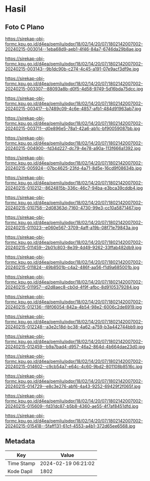 # Hasil

## Foto C Plano

https://sirekap-obj-formc.kpu.go.id/d4ea/pemilu/pdpr/18/02/14/20/07/1802142007002-20240215-003014--1eba68d9-aeb1-4f46-84a7-6746da29b8ae.jpg

https://sirekap-obj-formc.kpu.go.id/d4ea/pemilu/pdpr/18/02/14/20/07/1802142007002-20240215-003143--9b1dc90b-c274-4c45-a191-07e9acf3df9e.jpg

https://sirekap-obj-formc.kpu.go.id/d4ea/pemilu/pdpr/18/02/14/20/07/1802142007002-20240215-003307--88093a8b-d0f5-4d58-9749-5d16bda75dcc.jpg

https://sirekap-obj-formc.kpu.go.id/d4ea/pemilu/pdpr/18/02/14/20/07/1802142007002-20240215-003417--b7489c09-4c6e-4857-afb1-484d91963ab7.jpg

https://sirekap-obj-formc.kpu.go.id/d4ea/pemilu/pdpr/18/02/14/20/07/1802142007002-20240215-003711--d0e896e5-78a1-42a6-ab1c-bf90059087bb.jpg

https://sirekap-obj-formc.kpu.go.id/d4ea/pemilu/pdpr/18/02/14/20/07/1802142007002-20240215-004900--fd34d227-dc79-4e78-a90a-113f666a1392.jpg

https://sirekap-obj-formc.kpu.go.id/d4ea/pemilu/pdpr/18/02/14/20/07/1802142007002-20240215-005924--07bc4625-23fd-4a71-8d5e-16cd9f08634b.jpg

https://sirekap-obj-formc.kpu.go.id/d4ea/pemilu/pdpr/18/02/14/20/07/1802142007002-20240215-010212--8624815b-336c-46c7-94ba-e3bca39cddb4.jpg

https://sirekap-obj-formc.kpu.go.id/d4ea/pemilu/pdpr/18/02/14/20/07/1802142007002-20240215-010758--2d08363d-7160-4730-99e3-cc10a5871467.jpg

https://sirekap-obj-formc.kpu.go.id/d4ea/pemilu/pdpr/18/02/14/20/07/1802142007002-20240215-011023--e060e567-3709-4aff-a19b-08f71e79843a.jpg

https://sirekap-obj-formc.kpu.go.id/d4ea/pemilu/pdpr/18/02/14/20/07/1802142007002-20240215-011459--2b01c803-8e39-4d49-9262-33ffab482db9.jpg

https://sirekap-obj-formc.kpu.go.id/d4ea/pemilu/pdpr/18/02/14/20/07/1802142007002-20240215-011824--49b8501b-c4a2-486f-aa56-f1d9a685001b.jpg

https://sirekap-obj-formc.kpu.go.id/d4ea/pemilu/pdpr/18/02/14/20/07/1802142007002-20240215-011957--d2d8aec8-cb0d-4f9f-afbc-8d9105379284.jpg

https://sirekap-obj-formc.kpu.go.id/d4ea/pemilu/pdpr/18/02/14/20/07/1802142007002-20240215-012136--f8f06054-842a-4b54-98e2-6006c2de6919.jpg

https://sirekap-obj-formc.kpu.go.id/d4ea/pemilu/pdpr/18/02/14/20/07/1802142007002-20240215-012248--a3e2c18d-bc38-4a62-a759-b3a442744bb9.jpg

https://sirekap-obj-formc.kpu.go.id/d4ea/pemilu/pdpr/18/02/14/20/07/1802142007002-20240215-012459--b9a7bad4-d957-46a2-864d-4b664dae23d0.jpg

https://sirekap-obj-formc.kpu.go.id/d4ea/pemilu/pdpr/18/02/14/20/07/1802142007002-20240215-014602--c9cb54a7-e64c-4c60-9bd2-801108b8516c.jpg

https://sirekap-obj-formc.kpu.go.id/d4ea/pemilu/pdpr/18/02/14/20/07/1802142007002-20240215-014729--e8c3e276-abf6-4a43-9252-69429f2f065f.jpg

https://sirekap-obj-formc.kpu.go.id/d4ea/pemilu/pdpr/18/02/14/20/07/1802142007002-20240215-015609--fd31dc87-b5b8-4360-ae55-4f7af8451dfd.jpg

https://sirekap-obj-formc.kpu.go.id/d4ea/pemilu/pdpr/18/02/14/20/07/1802142007002-20240215-015418--5faff131-61cf-4553-a4b1-372d65ee6568.jpg


## Metadata

| Key        | Value               |
| ---------- | ------------------- |
| Time Stamp | 2024-02-19 06:21:02 |
| Kode Dapil | 1802                |



